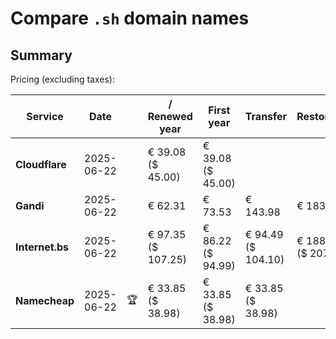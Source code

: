 # Compare `.sh` domain names

## Summary

Pricing (excluding taxes):

| Service | Date |  | / Renewed year | First year | Transfer | Restoration |
|--|--|--|--|--|--|--|
| **Cloudflare** | 2025-06-22 |  | € 39.08<br>($ 45.00) | € 39.08<br>($ 45.00) |  |  |
| **Gandi** | 2025-06-22 |  | € 62.31 | € 73.53 | € 143.98 | € 183.05 |
| **Internet.bs** | 2025-06-22 |  | € 97.35<br>($ 107.25) | € 86.22<br>($ 94.99) | € 94.49<br>($ 104.10) | € 188.15<br>($ 207.25) |
| **Namecheap** | 2025-06-22 | 🏆 | € 33.85<br>($ 38.98) | € 33.85<br>($ 38.98) | € 33.85<br>($ 38.98) |  |
